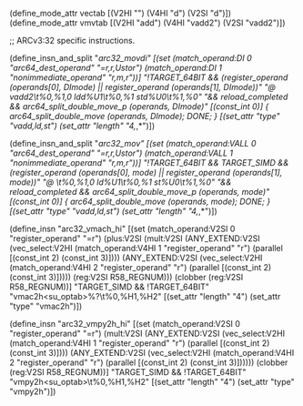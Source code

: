 (define_mode_attr vectab [(V2HI "") (V4HI "d") (V2SI "d")])
(define_mode_attr vmvtab [(V2HI "add") (V4HI "vadd2") (V2SI "vadd2")])

;; ARCv3:32 specific instructions.

(define_insn_and_split "*arc32_movdi"
  [(set (match_operand:DI 0 "arc64_dest_operand"  "=r,r,Ustor")
	(match_operand:DI 1 "nonimmediate_operand" "r,m,r"))]
  "!TARGET_64BIT
   && (register_operand (operands[0], DImode)
       || register_operand (operands[1], DImode))"
  "@
  vadd2\\t%0,%1,0
  ldd%U1\\t%0,%1
  std%U0\\t%1,%0"
  "&& reload_completed && arc64_split_double_move_p (operands, DImode)"
  [(const_int 0)]
  {
   arc64_split_double_move (operands, DImode);
   DONE;
  }
  [(set_attr "type" "vadd,ld,st")
   (set_attr "length" "4,*,*")])

(define_insn_and_split "*arc32_mov<mode>"
  [(set (match_operand:VALL 0 "arc64_dest_operand"  "=r,r,Ustor")
	(match_operand:VALL 1 "nonimmediate_operand" "r,m,r"))]
  "!TARGET_64BIT && TARGET_SIMD
   && (register_operand (operands[0], <MODE>mode)
       || register_operand (operands[1], <MODE>mode))"
  "@
  <vmvtab>\\t%0,%1,0
  ld<vectab>%U1\\t%0,%1
  st<vectab>%U0\\t%1,%0"
  "&& reload_completed && arc64_split_double_move_p (operands, <MODE>mode)"
  [(const_int 0)]
  {
   arc64_split_double_move (operands, <MODE>mode);
   DONE;
  }
  [(set_attr "type" "vadd,ld,st")
   (set_attr "length" "4,*,*")])

(define_insn "arc32_<su>vmach_hi"
 [(set (match_operand:V2SI 0 "register_operand" "=r")
       (plus:V2SI
	(mult:V2SI
	 (ANY_EXTEND:V2SI
	  (vec_select:V2HI (match_operand:V4HI 1 "register_operand" "r")
			   (parallel [(const_int 2) (const_int 3)])))
	 (ANY_EXTEND:V2SI
	  (vec_select:V2HI (match_operand:V4HI 2 "register_operand" "r")
			   (parallel [(const_int 2) (const_int 3)]))))
	(reg:V2SI R58_REGNUM)))
  (clobber (reg:V2SI R58_REGNUM))]
  "TARGET_SIMD && !TARGET_64BIT"
  "vmac2h<su_optab>%?\\t%0,%H1,%H2"
  [(set_attr "length" "4")
   (set_attr "type" "vmac2h")])

 (define_insn "arc32_<su>vmpy2h_hi"
   [(set (match_operand:V2SI 0 "register_operand"  "=r")
	 (mult:V2SI
	  (ANY_EXTEND:V2SI
	   (vec_select:V2HI
	    (match_operand:V4HI 1 "register_operand" "r")
	    (parallel [(const_int 2) (const_int 3)])))
	  (ANY_EXTEND:V2SI
	   (vec_select:V2HI
	    (match_operand:V4HI 2 "register_operand" "r")
	    (parallel [(const_int 2) (const_int 3)])))))
    (clobber (reg:V2SI R58_REGNUM))]
   "TARGET_SIMD && !TARGET_64BIT"
   "vmpy2h<su_optab>\\t%0,%H1,%H2"
   [(set_attr "length" "4")
    (set_attr "type" "vmpy2h")])

